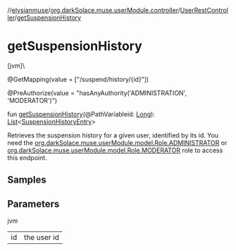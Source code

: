 //[elysianmuse](../../../index.md)/[org.darkSolace.muse.userModule.controller](../index.md)/[UserRestController](index.md)/[getSuspensionHistory](get-suspension-history.md)

# getSuspensionHistory

[jvm]\

@GetMapping(value = ["/suspend/history/{id}"])

@PreAuthorize(value = "hasAnyAuthority('ADMINISTRATION', 'MODERATOR')")

fun [getSuspensionHistory](get-suspension-history.md)(@PathVariableid: [Long](https://kotlinlang.org/api/latest/jvm/stdlib/kotlin/-long/index.html)): [List](https://kotlinlang.org/api/latest/jvm/stdlib/kotlin.collections/-list/index.html)&lt;[SuspensionHistoryEntry](../../org.darkSolace.muse.userModule.model/-suspension-history-entry/index.md)&gt;

Retrieves the suspension history for a given user, identified by its id. You need the [org.darkSolace.muse.userModule.model.Role.ADMINISTRATOR](../../org.darkSolace.muse.userModule.model/-role/-a-d-m-i-n-i-s-t-r-a-t-o-r/index.md) or [org.darkSolace.muse.userModule.model.Role.MODERATOR](../../org.darkSolace.muse.userModule.model/-role/-m-o-d-e-r-a-t-o-r/index.md) role to access this endpoint.

## Samples

## Parameters

jvm

| | |
|---|---|
| id | the user id |
